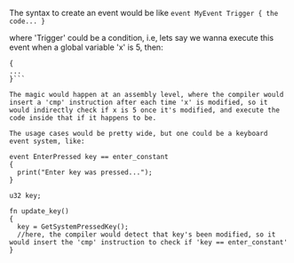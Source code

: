The syntax to create an event would be like ``event MyEvent Trigger
{
the code...
}``

where 'Trigger' could be a condition, i.e, lets say we wanna execute this event when a global variable 'x' is 5, then:

```event MyEvent x == 5
{
...
}```

The magic would happen at an assembly level, where the compiler would insert a 'cmp' instruction after each time 'x' is modified, so it would indirectly check if x is 5 once it's modified, and execute the code inside that if it happens to be.

The usage cases would be pretty wide, but one could be a keyboard event system, like:

event EnterPressed key == enter_constant
{
  print("Enter key was pressed...");
}

u32 key;

fn update_key()
{
  key = GetSystemPressedKey();
  //here, the compiler would detect that key's been modified, so it would insert the 'cmp' instruction to check if 'key == enter_constant'
}
